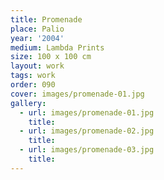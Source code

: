 ```yaml
---
title: Promenade
place: Palio
year: '2004'
medium: Lambda Prints
size: 100 x 100 cm
layout: work
tags: work
order: 090
cover: images/promenade-01.jpg
gallery:
  - url: images/promenade-01.jpg
    title:
  - url: images/promenade-02.jpg
    title:
  - url: images/promenade-03.jpg
    title:
---
```

